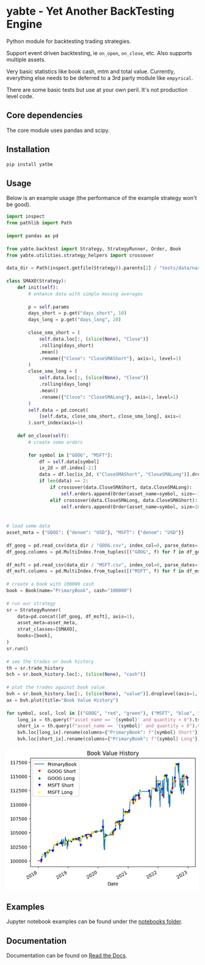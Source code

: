 # yabte - Yet Another BackTesting Engine

Python module for backtesting trading strategies.

Support event driven backtesting, ie `on_open`, `on_close`, etc. Also supports multiple assets.

Very basic statistics like book cash, mtm and total value. Currently, everything else needs to be deferred to a 3rd party module like `empyrical`.

There are some basic tests but use at your own peril. It's not production level code.

## Core dependencies

The core module uses pandas and scipy.

## Installation

```bash
pip install yatbe
```

## Usage

Below is an example usage (the performance of the example strategy won't be good).

```python
import inspect
from pathlib import Path

import pandas as pd

from yabte.backtest import Strategy, StrategyRunner, Order, Book
from yabte.utilities.strategy_helpers import crossover

data_dir = Path(inspect.getfile(Strategy)).parents[2] / "tests/data/nasdaq"

class SMAXO(Strategy):
    def init(self):
        # enhance data with simple moving averages

        p = self.params
        days_short = p.get("days_short", 10)
        days_long = p.get("days_long", 20)

        close_sma_short = (
            self.data.loc[:, (slice(None), "Close")]
            .rolling(days_short)
            .mean()
            .rename({"Close": "CloseSMAShort"}, axis=1, level=1)
        )
        close_sma_long = (
            self.data.loc[:, (slice(None), "Close")]
            .rolling(days_long)
            .mean()
            .rename({"Close": "CloseSMALong"}, axis=1, level=1)
        )
        self.data = pd.concat(
            [self.data, close_sma_short, close_sma_long], axis=1
        ).sort_index(axis=1)

    def on_close(self):
        # create some orders

        for symbol in ["GOOG", "MSFT"]:
            df = self.data[symbol]
            ix_2d = df.index[-2:]
            data = df.loc[ix_2d, ("CloseSMAShort", "CloseSMALong")].dropna()
            if len(data) == 2:
                if crossover(data.CloseSMAShort, data.CloseSMALong):
                    self.orders.append(Order(asset_name=symbol, size=-100))
                elif crossover(data.CloseSMALong, data.CloseSMAShort):
                    self.orders.append(Order(asset_name=symbol, size=100))


# load some data
asset_meta = {"GOOG": {"denom": "USD"}, "MSFT": {"denom": "USD"}}

df_goog = pd.read_csv(data_dir / "GOOG.csv", index_col=0, parse_dates=[0])
df_goog.columns = pd.MultiIndex.from_tuples([("GOOG", f) for f in df_goog.columns])

df_msft = pd.read_csv(data_dir / "MSFT.csv", index_col=0, parse_dates=[0])
df_msft.columns = pd.MultiIndex.from_tuples([("MSFT", f) for f in df_msft.columns])

# create a book with 100000 cash
book = Book(name="PrimaryBook", cash="100000")

# run our strategy
sr = StrategyRunner(
    data=pd.concat([df_goog, df_msft], axis=1),
    asset_meta=asset_meta,
    strat_classes=[SMAXO],
    books=[book],
)
sr.run()

# see the trades or book history
th = sr.trade_history
bch = sr.book_history.loc[:, (slice(None), "cash")]

# plot the trades against book value
bvh = sr.book_history.loc[:, (slice(None), "value")].droplevel(axis=1, level=1)
ax = bvh.plot(title="Book Value History")

for symbol, scol, lcol in [("GOOG", "red", "green"), ("MSFT", "blue", "yellow")]:
    long_ix = th.query(f"asset_name == '{symbol}' and quantity > 0").ts
    short_ix = th.query(f"asset_name == '{symbol}' and quantity < 0").ts
    bvh.loc[long_ix].rename(columns={"PrimaryBook": f"{symbol} Short"}).plot(color=scol, marker="v", markersize=5, linestyle="None", ax=ax)
    bvh.loc[short_ix].rename(columns={"PrimaryBook": f"{symbol} Long"}).plot(color=lcol, marker="^", markersize=5, linestyle="None", ax=ax)

```

![Output from code](./readme_image.png)

## Examples

Jupyter notebook examples can be found under the [notebooks folder](https://github.com/bsdz/yabte/tree/main/notebooks).

## Documentation

Documentation can be found on [Read the Docs](https://yabte.readthedocs.io/en/latest/).
